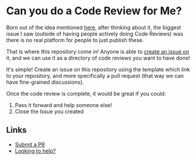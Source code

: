 # Can you do a Code Review for Me?

Born out of the idea mentioned [here](https://www.youtube.com/watch?v=LV_NXGOK8D4), after thinking about it, the biggest issue I saw (outside of having people actively doing Code Reviews) was there is no real platform for people to just publish these.

That is where this repository come in!  Anyone is able to [create an issue on](https://github.com/awjudd/code-review-for-me/issues/new) it, and we can use it as a directory of code reviews you want to have done!

It's simple!  Create an issue on this repository using the template which link to your repository, and more specifically a pull request (that way we can have fine-grained discussions).

Once the code review is complete, it would be great if you could:

1. Pass it forward and help someone else!
2. Close the Issue you created

## Links

* [Submit a PR](https://github.com/awjudd/code-review-for-me/pulls)
* [Looking to help?](https://github.com/awjudd/code-review-for-me/issues)
